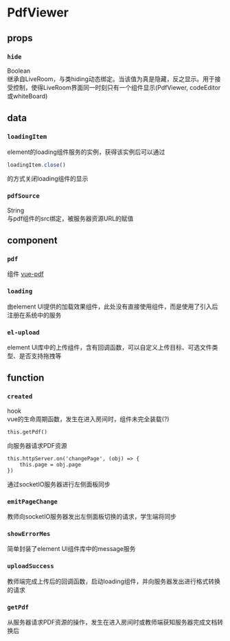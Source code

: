 # PdfViewer
## props
### ```hide```
Boolean  
继承自LiveRoom，与类hiding动态绑定。当该值为真是隐藏，反之显示。用于接受控制，使得LiveRoom界面同一时刻只有一个组件显示(PdfViewer, codeEditor或whiteBoard)

## data
### ```loadingItem```
element的loading组件服务的实例，获得该实例后可以通过
```JavaScript
loadingItem.close()
```
的方式关闭loading组件的显示

### ```pdfSource```
String  
与pdf组件的src绑定，被服务器资源URL的赋值

## component
### ```pdf```
组件 [vue-pdf](https://www.npmjs.com/package/vue-pdf)

### ```loading```
由element UI提供的加载效果组件，此处没有直接使用组件，而是使用了引入后注册在系统中的服务

### ```el-upload```
element UI库中的上传组件，含有回调函数，可以自定义上传目标、可选文件类型、是否支持拖拽等

## function
### ```created```
hook  
vue的生命周期函数，发生在进入房间时，组件未完全装载(?)
```
this.getPdf()
```
向服务器请求PDF资源
```
this.httpServer.on('changePage', (obj) => {
	this.page = obj.page
})
```
通过socketIO服务器进行左侧面板同步

### ```emitPageChange```
教师向socketIO服务器发出左侧面板切换的请求，学生端将同步

### ```showErrorMes```
简单封装了element UI组件库中的message服务

### ```uploadSuccess```
教师端完成上传后的回调函数，启动loading组件，并向服务器发出进行格式转换的请求

### ```getPdf```
从服务器请求PDF资源的操作，发生在进入房间时或教师端获知服务器完成文档转换后
